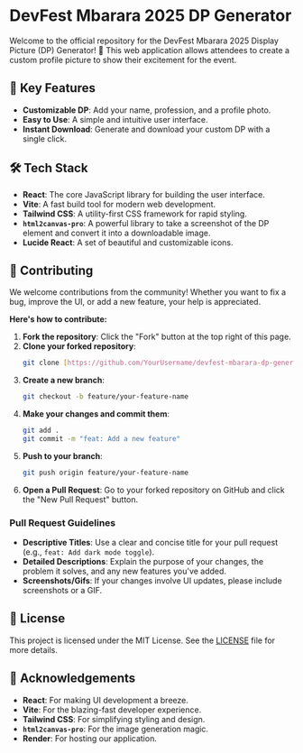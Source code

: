 # DevFest Mbarara 2025 DP Generator

Welcome to the official repository for the DevFest Mbarara 2025 Display Picture (DP) Generator! 🎉 This web application allows attendees to create a custom profile picture to show their excitement for the event.

## 🚀 Key Features

* **Customizable DP**: Add your name, profession, and a profile photo.
* **Easy to Use**: A simple and intuitive user interface.
* **Instant Download**: Generate and download your custom DP with a single click.

## 🛠️ Tech Stack

* **React**: The core JavaScript library for building the user interface.
* **Vite**: A fast build tool for modern web development.
* **Tailwind CSS**: A utility-first CSS framework for rapid styling.
* **`html2canvas-pro`**: A powerful library to take a screenshot of the DP element and convert it into a downloadable image.
* **Lucide React**: A set of beautiful and customizable icons.

## 🤝 Contributing

We welcome contributions from the community! Whether you want to fix a bug, improve the UI, or add a new feature, your help is appreciated. 

**Here's how to contribute:**

1.  **Fork the repository**: Click the "Fork" button at the top right of this page.
2.  **Clone your forked repository**:
    ```bash
    git clone [https://github.com/YourUsername/devfest-mbarara-dp-generator.git](https://github.com/YourUsername/devfest-mbarara-dp-generator.git)
    ```
3.  **Create a new branch**:
    ```bash
    git checkout -b feature/your-feature-name
    ```
4.  **Make your changes and commit them**:
    ```bash
    git add .
    git commit -m "feat: Add a new feature"
    ```
5.  **Push to your branch**:
    ```bash
    git push origin feature/your-feature-name
    ```
6.  **Open a Pull Request**: Go to your forked repository on GitHub and click the "New Pull Request" button.

### Pull Request Guidelines

* **Descriptive Titles**: Use a clear and concise title for your pull request (e.g., `feat: Add dark mode toggle`).
* **Detailed Descriptions**: Explain the purpose of your changes, the problem it solves, and any new features you've added.
* **Screenshots/Gifs**: If your changes involve UI updates, please include screenshots or a GIF.

## 📄 License

This project is licensed under the MIT License. See the [LICENSE](LICENSE) file for more details.

## 🙏 Acknowledgements

* **React**: For making UI development a breeze.
* **Vite**: For the blazing-fast developer experience.
* **Tailwind CSS**: For simplifying styling and design.
* **`html2canvas-pro`**: For the image generation magic.
* **Render**: For hosting our application.

